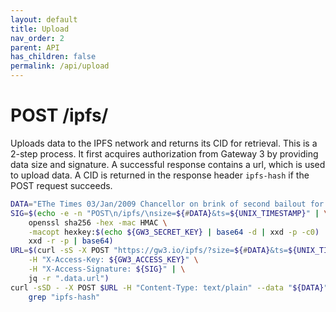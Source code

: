 ```yaml
---
layout: default
title: Upload
nav_order: 2
parent: API
has_children: false
permalink: /api/upload
---
```


# POST /ipfs/

Uploads data to the IPFS network and returns its CID for retrieval.
This is a 2-step process.
It first acquires authorization from Gateway 3 by providing data size and signature.
A successful response contains a url, which is used to upload data.
A CID is returned in the response header `ipfs-hash` if the POST request succeeds.
```bash
DATA="EThe Times 03/Jan/2009 Chancellor on brink of second bailout for banks"
SIG=$(echo -e -n "POST\n/ipfs/\nsize=${#DATA}&ts=${UNIX_TIMESTAMP}" | \
    openssl sha256 -hex -mac HMAC \
    -macopt hexkey:$(echo ${GW3_SECRET_KEY} | base64 -d | xxd -p -c0) | \
    xxd -r -p | base64)
URL=$(curl -sS -X POST "https://gw3.io/ipfs/?size=${#DATA}&ts=${UNIX_TIMESTAMP}" \
    -H "X-Access-Key: ${GW3_ACCESS_KEY}" \
    -H "X-Access-Signature: ${SIG}" | \
    jq -r ".data.url")
curl -sSD - -X POST $URL -H "Content-Type: text/plain" --data "${DATA}" -o /dev/null | \
    grep "ipfs-hash"
```
